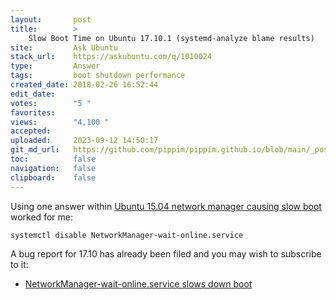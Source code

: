 ```yaml
---
layout:       post
title:        >
    Slow Boot Time on Ubuntu 17.10.1 (systemd-analyze blame results)
site:         Ask Ubuntu
stack_url:    https://askubuntu.com/q/1010024
type:         Answer
tags:         boot shutdown performance
created_date: 2018-02-26 16:52:44
edit_date:    
votes:        "5 "
favorites:    
views:        "4,100 "
accepted:     
uploaded:     2023-09-12 14:50:17
git_md_url:   https://github.com/pippim/pippim.github.io/blob/main/_posts/2018/2018-02-26-Slow-Boot-Time-on-Ubuntu-17.10.1-_systemd-analyze-blame-results_.md
toc:          false
navigation:   false
clipboard:    false
---
```


Using one answer within [Ubuntu 15.04 network manager causing slow boot][1] worked for me:

``` 
systemctl disable NetworkManager-wait-online.service
```

A bug report for 17.10 has already been filed and you may wish to subscribe to it:

- [NetworkManager-wait-online.service slows down boot][2]


  [1]: https://askubuntu.com/questions/615006/ubuntu-15-04-network-manager-causing-slow-boot
  [2]: https://bugs.launchpad.net/ubuntu/+source/network-manager/+bug/1723809
